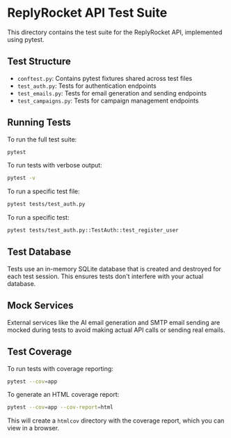 # ReplyRocket API Test Suite

This directory contains the test suite for the ReplyRocket API, implemented using pytest.

## Test Structure

- `conftest.py`: Contains pytest fixtures shared across test files
- `test_auth.py`: Tests for authentication endpoints
- `test_emails.py`: Tests for email generation and sending endpoints
- `test_campaigns.py`: Tests for campaign management endpoints

## Running Tests

To run the full test suite:

```bash
pytest
```

To run tests with verbose output:

```bash
pytest -v
```

To run a specific test file:

```bash
pytest tests/test_auth.py
```

To run a specific test:

```bash
pytest tests/test_auth.py::TestAuth::test_register_user
```

## Test Database

Tests use an in-memory SQLite database that is created and destroyed for each test session. This ensures tests don't interfere with your actual database.

## Mock Services

External services like the AI email generation and SMTP email sending are mocked during tests to avoid making actual API calls or sending real emails.

## Test Coverage

To run tests with coverage reporting:

```bash
pytest --cov=app
```

To generate an HTML coverage report:

```bash
pytest --cov=app --cov-report=html
```

This will create a `htmlcov` directory with the coverage report, which you can view in a browser. 